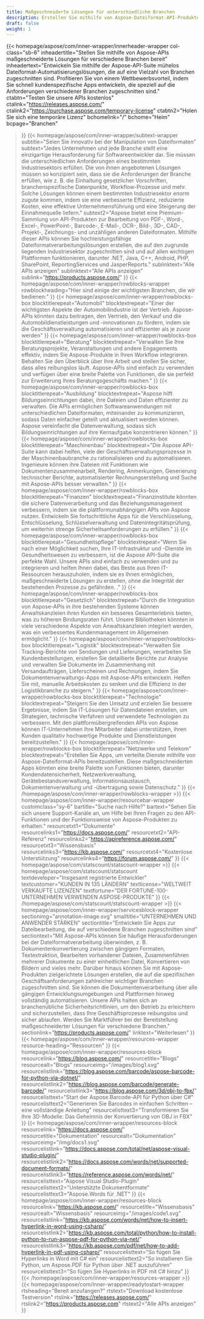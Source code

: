 ```yaml
---
title: Maßgeschneiderte Lösungen für unterschiedliche Branchen
description: Erstellen Sie mithilfe von Aspose-Dateiformat-API-Produkten intelligente, plattformunabhängige Lösungen, die auf Unternehmen unterschiedlicher Branchen zugeschnitten sind.
draft: false
weight: 1
---
```

{{< homepage/aspose/com/inner-wrapper/innerheader-wrapper col-class="sb-6"
  inheadertitle="Stellen Sie mithilfe von Aspose-APIs maßgeschneiderte Lösungen für verschiedene Branchen bereit"
  inheadertext="Entwickeln Sie mithilfe der Aspose-API-Suite mühelos Dateiformat-Automatisierungslösungen, die auf eine Vielzahl von Branchen zugeschnitten sind. Profitieren Sie von einem Wettbewerbsvorteil, indem Sie schnell kundenspezifische Apps entwickeln, die speziell auf die Anforderungen verschiedener Branchen zugeschnitten sind."
  ctabtn="Testen Sie unsere APIs kostenlos"
  ctalink="https://releases.aspose.com/"
  ctalink2="https://purchase.aspose.com/temporary-license"
  ctabtn2="Holen Sie sich eine temporäre Lizenz"
  bchomelink="/"
  bchome="Heim"
  bcpage="Branchen"
  >}}
  {{< homepage/aspose/com/inner-wrapper/subtext-wrapper
  subtitle="Seien Sie innovativ bei der Manipulation von Dateiformaten"
  subtext="Jedes Unternehmen und jede Branche stellt eine einzigartige Herausforderung für Softwareentwickler dar. Sie müssen die unterschiedlichen Anforderungen eines bestimmten Industriesektors erfüllen. Die von ihnen angebotenen Lösungen müssen so konzipiert sein, dass sie die Anforderungen der Branche erfüllen, wie z. B. die Einhaltung gesetzlicher Vorschriften, branchenspezifische Datenpunkte, Workflow-Prozesse und mehr. Solche Lösungen können einem bestimmten Industriesektor enorm zugute kommen, indem sie eine verbesserte Effizienz, reduzierte Kosten, eine effektive Unternehmensführung und eine Steigerung der Einnahmequelle liefern."
  subtext2="Aspose bietet eine Premium-Sammlung von API-Produkten zur Bearbeitung von PDF-, Word-, Excel-, PowerPoint-, Barcode-, E-Mail-, OCR-, Bild-, 3D-, CAD-, Projekt-, Zeichnungs- und unzähligen anderen Dateiformaten. Mithilfe dieser APIs können Sie hochleistungsfähige Dateiformatverarbeitungslösungen erstellen, die auf den zugrunde liegenden Industriesektor zugeschnitten sind und auf allen wichtigen Plattformen funktionieren, darunter .NET, Java, C++, Android, PHP, SharePoint, ReportingServices und JasperReports."
  sublinktext="Alle APIs anzeigen"
  sublinktext="Alle APIs anzeigen"
  sublink="https://products.aspose.com/"
  >}}
  {{< homepage/aspose/com/inner-wrapper/rowblocks-wrapper
  rowblockheading="Hier sind einige der wichtigsten Branchen, die wir bedienen:"
  >}}
  {{< homepage/aspose/com/inner-wrapper/rowblocks-box
  blocktitlerepeat="Automobil"
  blocktextrepeat="Einer der wichtigsten Aspekte der Automobilindustrie ist der Vertrieb. Aspose-APIs könnten dazu beitragen, den Vertrieb, den Verkauf und die Automobildienstleistungen und -innovationen zu fördern, indem sie die Geschäftsverwaltung automatisieren und effizienter als je zuvor werden"
  >}}
  {{< homepage/aspose/com/inner-wrapper/rowblocks-box
  blocktitlerepeat="Beratung"
  blocktextrepeat="Verwalten Sie Ihre Beratungsprojekte, Veranstaltungen und andere Engagements effektiv, indem Sie Aspose-Produkte in Ihren Workflow integrieren. Behalten Sie den Überblick über Ihre Arbeit und stellen Sie sicher, dass alles reibungslos läuft. Aspose-APIs sind einfach zu verwenden und verfügen über eine breite Palette von Funktionen, die sie perfekt zur Erweiterung Ihres Beratungsgeschäfts machen."
  >}}
  {{< homepage/aspose/com/inner-wrapper/rowblocks-box
  blocktitlerepeat="Ausbildung"
  blocktextrepeat="Aspose hilft Bildungseinrichtungen dabei, ihre Dateien und Daten effizienter zu verwalten. Die APIs ermöglichen Softwareanwendungen mit unterschiedlichen Dateiformaten, miteinander zu kommunizieren, sodass Daten einfacher geteilt und aktualisiert werden können. Aspose vereinfacht die Datenverwaltung, sodass sich Bildungseinrichtungen auf ihre Kernaufgabe konzentrieren können."
  >}}
  {{< homepage/aspose/com/inner-wrapper/rowblocks-box
  blocktitlerepeat="Maschinenbau"
  blocktextrepeat="Die Aspose API-Suite kann dabei helfen, viele der Geschäftsverwaltungsprozesse in der Maschinenbaubranche zu rationalisieren und zu automatisieren. Ingenieure können ihre Dateien mit Funktionen wie Dokumentenzusammenarbeit, Rendering, Anmerkungen, Generierung technischer Berichte, automatisierter Rechnungserstellung und Suche mit Aspose-APIs besser verwalten."
  >}}
  {{< homepage/aspose/com/inner-wrapper/rowblocks-box
  blocktitlerepeat="Finanzen"
  blocktextrepeat="Finanzinstitute könnten die sichere Datenverarbeitung und das Beziehungsmanagement verbessern, indem sie die plattformunabhängigen APIs von Aspose nutzen. Entwickeln Sie fortschrittliche Apps für die Verschlüsselung, Entschlüsselung, Schlüsselverwaltung und Datenintegritätsprüfung, um weiterhin strenge Sicherheitsanforderungen zu erfüllen."
  >}}
  {{< homepage/aspose/com/inner-wrapper/rowblocks-box
  blocktitlerepeat="Gesundheitspflege"
  blocktextrepeat="Wenn Sie nach einer Möglichkeit suchen, Ihre IT-Infrastruktur und -Dienste im Gesundheitswesen zu verbessern, ist die Aspose API-Suite die perfekte Wahl. Unsere APIs sind einfach zu verwenden und zu integrieren und helfen Ihnen dabei, das Beste aus Ihren IT-Ressourcen herauszuholen, indem sie es Ihnen ermöglichen, maßgeschneiderte Lösungen zu erstellen, ohne die Integrität der bestehenden Prozesse zu gefährden. ."
  >}}
  {{< homepage/aspose/com/inner-wrapper/rowblocks-box
  blocktitlerepeat="Gesetzlich"
  blocktextrepeat="Durch die Integration von Aspose-APIs in ihre bestehenden Systeme können Anwaltskanzleien ihren Kunden ein besseres Gesamterlebnis bieten, was zu höheren Bindungsraten führt. Unsere Bibliotheken könnten in viele verschiedene Aspekte von Anwaltskanzleien integriert werden, was ein verbessertes Kundenmanagement im Allgemeinen ermöglicht."
  >}}
  {{< homepage/aspose/com/inner-wrapper/rowblocks-box
  blocktitlerepeat="Logistik"
  blocktextrepeat="Verwalten Sie Tracking-Berichte von Sendungen und Lieferungen, verarbeiten Sie Kundenbestellungen, erstellen Sie detaillierte Berichte zur Analyse und verwalten Sie Dokumente im Zusammenhang mit Versandaufträgen, Lieferscheinen und Rechnungen, indem Sie Dokumentenverwaltungs-Apps mit Aspose-APIs entwickeln. Helfen Sie mit, manuelle Arbeitskosten zu senken und die Effizienz in der Logistikbranche zu steigern."
  >}}
  {{< homepage/aspose/com/inner-wrapper/rowblocks-box
  blocktitlerepeat="Technologie"
  blocktextrepeat="Steigern Sie den Umsatz und erzielen Sie bessere Ergebnisse, indem Sie IT-Lösungen für Datendateien erstellen, um Strategien, technische Verfahren und verwendete Technologien zu verbessern. Mit den plattformübergreifenden APIs von Aspose können IT-Unternehmen ihre Mitarbeiter dabei unterstützen, ihren Kunden qualitativ hochwertige Produkte und Dienstleistungen bereitzustellen."
  >}}
  {{< homepage/aspose/com/inner-wrapper/rowblocks-box
  blocktitlerepeat="Netzwerke und Telekom"
  blocktextrepeat="Erstellen Sie Apps, um verteilte Dienste mithilfe von Aspose-Dateiformat-APIs bereitzustellen. Diese maßgeschneiderten Apps könnten eine breite Palette von Funktionen bieten, darunter Kundendatensicherheit, Netzwerkverwaltung, Gerätebestandsverwaltung, Informationsaustausch, Dokumentenverwaltung und -übertragung sowie Datenschutz."
  >}}
  {{< /homepage/aspose/com/inner-wrapper/rowblocks-wrapper >}}
{{< homepage/aspose/com/inner-wrapper/resourcebar-wrapper customclass="sy-6"
bartitle="Suche nach Hilfe?"
bartext="Sehen Sie sich unsere Support-Kanäle an, um Hilfe bei Ihren Fragen zu den API-Funktionen und der Funktionsweise von Aspose-Produkten zu erhalten."
resourcetxt1="Dokumente"
resourcelinks1="https://docs.aspose.com/"
resourcetxt2="API-Referenz"
resourcelinks2="https://apireference.aspose.com/"
resourcetxt3="Wissensbasis"
resourcelinks3="https://kb.aspose.com/"
resourcetxt4="Kostenlose Unterstützung"
resourcelinks4="https://forum.aspose.com/"
>}}
{{< homepage/aspose/com/statscount/statscount-wrapper >}}
{{< homepage/aspose/com/statscount/statscount
textdeveloper="Insgesamt registrierte Entwickler"
textcustomer="KUNDEN IN 135 LÄNDERN"
textlicense="WELTWEIT VERKAUFTE LIZENZEN"
textfortune="DER FORTUNE-100-UNTERNEHMEN VERWENDEN ASPOSE-PRODUKTE"
>}}
{{< /homepage/aspose/com/statscount/statscount-wrapper >}}
{{< homepage/aspose/com/inner-wrapper/servicesblock-wrapper sectionimg="annotation-image.svg"
smalltitle="UNTERNEHMEN UND ANWENDER STÄRKEN"
sectiontitle="Entwickeln Sie Apps zur Dateibearbeitung, die auf verschiedene Branchen zugeschnitten sind"
sectiontext="Mit Aspose-APIs können Sie häufige Herausforderungen bei der Dateiformatverarbeitung überwinden, z. B. Dokumentenkonvertierung zwischen gängigen Formaten, Textextraktion, Bearbeiten vorhandener Dateien, Zusammenführen mehrerer Dokumente zu einer einheitlichen Datei, Konvertieren von Bildern und vieles mehr. Darüber hinaus können Sie mit Aspose-Produkten zielgerichtete Lösungen erstellen, die auf die spezifischen Geschäftsanforderungen zahlreicher wichtiger Branchen zugeschnitten sind. Sie können die Dokumentenverarbeitung über alle gängigen Entwicklungsumgebungen und Plattformen hinweg vollständig automatisieren. Unsere APIs halten sich an branchenübliche Sicherheitsrichtlinien, um den Betrieb zu erleichtern und sicherzustellen, dass Ihre Geschäftsprozesse reibungslos und sicher ablaufen. Werden Sie Marktführer bei der Bereitstellung maßgeschneiderter Lösungen für verschiedene Branchen."
sectionlink="https://products.aspose.com/"
linktext="Weiterlesen"
>}}
{{< homepage/aspose/com/inner-wrapper/resources-wrapper
resource-heading="Ressourcen"
>}}
{{< homepage/aspose/com/inner-wrapper/resources-block
resourcelink="https://blog.aspose.com/"
resourcetitle="Blogs"
resourcealt="Blogs"
resourceimg="/images/blog1.svg" resourcelistlink="https://blog.aspose.com/barcode/aspose-barcode-for-python-via-dotnet/" resourcelistlink2="https://blog.aspose.com/barcode/generate-barcode/" resourcelistlink3="https://blog.aspose.com/3d/obj-to-fbx/"
resourcelisttext="Start der Aspose.Barcode-API für Python über C#"
resourcelisttext2="Generieren Sie Barcodes in einfachen Schritten – eine vollständige Anleitung"
resourcelisttext3="Transformieren Sie Ihre 3D-Modelle: Das Geheimnis der Konvertierung von OBJ in FBX"
>}}
{{< homepage/aspose/com/inner-wrapper/resources-block resourcelink="https://docs.aspose.com/"
resourcetitle="Dokumentation"
resourcealt="Dokumentation"
resourceimg="/img/docs1.svg" resourcelistlink="https://docs.aspose.com/total/net/aspose-visual-studio-plugin/" resourcelistlink2="https://docs.aspose.com/words/net/supported-document-formats/" resourcelistlink3="https://reference.aspose.com/words/net/"
resourcelisttext="Aspose Visual Studio-Plugin"
resourcelisttext2="Unterstützte Dokumentformate"
resourcelisttext3="Aspose.Words für .NET"
>}}
{{< homepage/aspose/com/inner-wrapper/resources-block
resourcelink="https://kb.aspose.com/"
resourcetitle="Wissensbasis"
resourcealt="Wissensbasis"
resourceimg="/images/code1.svg" resourcelistlink="https://kb.aspose.com/words/net/how-to-insert-hyperlink-in-word-using-csharp/" resourcelistlink2="https://kb.aspose.com/total/python/how-to-install-python-to-run-aspose-pdf-for-python-via-net/" resourcelistlink3="https://kb.aspose.com/pdf/net/how-to-add-hyperlink-in-pdf-using-csharp/"
resourcelisttext="So fügen Sie Hyperlinks in Word mit C# ein"
resourcelisttext2="So installieren Sie Python, um Aspose.PDF für Python über .NET auszuführen"
resourcelisttext3="So fügen Sie Hyperlinks in PDF mit C# hinzu"
>}}
{{< /homepage/aspose/com/inner-wrapper/resources-wrapper >}}
{{< homepage/aspose/com/inner-wrapper/readytostart-wrapper
rtsheading="Bereit anzufangen?"
rtstext="Download kostenlose Testversion"
rtslink="https://releases.aspose.com/" rtslink2="https://products.aspose.com"
rtstext2="Alle APIs anzeigen"
>}}
